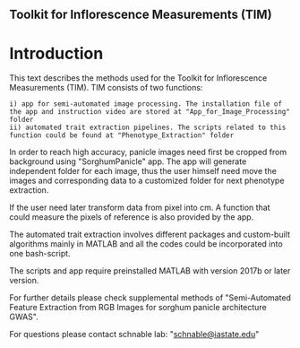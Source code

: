 ##	Toolkit for Inflorescence Measurements (TIM)

#	Introduction

This text describes the methods used for the Toolkit for Inflorescence Measurements (TIM). TIM consists of two functions: 

	i) app for semi-automated image processing. The installation file of the app and instruction video are stored at "App_for_Image_Processing" folder
	ii) automated trait extraction pipelines. The scripts related to this function could be found at "Phenotype_Extraction" folder

In order to reach high accuracy, panicle images need first be cropped from background using "SorghumPanicle" app. The app will generate independent folder for each image, thus the user himself need move the images and corresponding data to a customized folder for next phenotype extraction. 

If the user need later transform data from pixel into cm. A function that could measure the pixels of reference is also provided by the app.

The automated trait extraction involves different packages and custom-built algorithms mainly in MATLAB and all the codes could be incorporated into one bash-script.

The scripts and app require preinstalled MATLAB with version 2017b or later version.

For further details please check supplemental methods of "Semi-Automated Feature Extraction from RGB Images for sorghum panicle architecture GWAS".

For questions please contact schnable lab: "schnable@iastate.edu"

